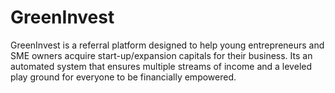 # GreenInvest
GreenInvest is a referral platform designed to help young entrepreneurs and SME owners acquire start-up/expansion capitals for their business. Its an automated system that ensures multiple streams of income and a leveled play ground for everyone to be financially empowered.

